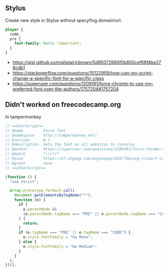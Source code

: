 ## Stylus

Create new style in Stylus without specyfing domain/url:

```css
@layer {
  code,
  pre {
    font-family: Menlo !important;
  }
}
```

- https://gist.github.com/alistairjcbrown/5d85072660f0b850cef68f4be278cdb1
- https://stackoverflow.com/questions/15122959/how-can-my-script-change-a-specific-font-for-a-specific-class
- https://superuser.com/questions/1209191/force-chrome-to-use-my-preferred-font-over-the-authors/1757204#1757204

## Didn't worked on freecodecamp.org

In tampermonkey

```javascript
// ==UserScript==
// @name         Force font
// @namespace    http://tampermonkey.net/
// @version      0.1
// @description  Sets the font on all websites to Consolas
// @author       https://superuser.com/questions/1209191/force-chrome-to-use-my-preferred-font-over-the-authors/1757204#1757204
// @match        *://*/*
// @icon         https://e7.pngegg.com/pngimages/656/766/png-clipart-computer-terminal-computer-icons-bash-others-miscellaneous-angle.png
// @grant        none
// ==/UserScript==

(function () {
  "use strict";

  Array.prototype.forEach.call(
    document.getElementsByTagName("*"),
    function (e) {
      if (
        e.parentNode &&
        (e.parentNode.tagName === "PRE" || e.parentNode.tagName === "CODE")
      ) {
        return;
      }
      if (e.tagName === "PRE" || e.tagName === "CODE") {
        e.style.fontFamily = "Go Mono";
      } else {
        e.style.fontFamily = "Go Medium";
      }
    }
  );
})();
```
